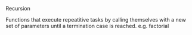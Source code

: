 Recursion

Functions that execute repeatitive tasks by calling themselves with a new set of parameters until a termination case is reached. e.g. factorial

